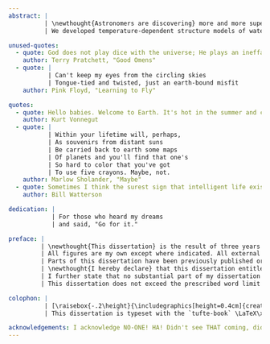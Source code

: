 ```yaml
---
abstract: |
          | \newthought{Astronomers are discovering} more and more super-Earths, planets around other stars whose sizes and masses lie somewhere between those of Earth and Neptune. We would like to constrain their composition to investigate whether they are more similar to rocky Earth or gaseous Neptune. To do this we need numerical models of their interiors. These models often exclude any thermal effects, a choice justified by noting that a heated rocky planet expands by only a small amount. But this is not necessarily true for planets with thick oceans or watery atmospheres. Water has a rich and interesting thermal behaviour: at high pressure and temperature it can be in any of several exotic plasma and ice phases. Planets with thick water layers, known as waterworlds, cannot therefore be accurately represented by models that represent them as cold spheres. But understanding how waterworlds vary in size and structure is important as we seek to interpret new observations of super-Earths.
          | We developed temperature-dependent structure models of waterworlds, treating both the interior structure and the atmosphere and including both internal and external heating. In doing so, we synthesized an improved equation of state for water to better capture how it behaves when heated or pressurised. Using these models, we show that: heat can significantly affect a watery planet’s size and structure; these planets can have large and difuse yet opaque atmospheres; and a planet can have a hot extended steam atmosphere even if only moderately heated from the inside. Our models are simpler than those based on energy transfer codes, yet are fast to evaluate and still capture thermal behaviour trends appropriately. We therefore suggest that they would be ideally suited to use in population synthesis, where thousands of planetary structures are used to quantify the statistical behaviour of ensembles of planets. Finally, we also explore how a planet might change size if it migrates or exists in an elliptical orbit, and we consider the astrobiological implications of heating a watery planet.

unused-quotes:
  - quote: God does not play dice with the universe; He plays an ineffable game of his own devising, which might be compared, from the perspective of any of the other players, to being involved in an obscure and complex version of poker in a pitch dark room, with blank cards, for infinite stakes, with a dealer who won't tell you the rules, and who smiles all the time.
    author: Terry Pratchett, "Good Omens"
  - quote: |
           | Can't keep my eyes from the circling skies
           | Tongue-tied and twisted, just an earth-bound misfit
    author: Pink Floyd, "Learning to Fly"

quotes:
  - quote: Hello babies. Welcome to Earth. It's hot in the summer and cold in the winter. It's round and wet and crowded. On the outside, babies, you've got a hundred years here. There's only one rule that I know of, babies—God damn it, you've got to be kind.
    author: Kurt Vonnegut
  - quote: |
           | Within your lifetime will, perhaps,
           | As souvenirs from distant suns
           | Be carried back to earth some maps
           | Of planets and you'll find that one's
           | So hard to color that you've got
           | To use five crayons. Maybe, not.
    author: Marlow Sholander, "Maybe"
  - quote: Sometimes I think the surest sign that intelligent life exists elsewhere in the universe is that none of it has tried to contact us.
    author: Bill Watterson

dedication: |
            | For those who heard my dreams
            | and said, "Go for it."

preface: |
         | \newthought{This dissertation} is the result of three years' work at the Institute of Astronomy under the supervision of Nikku Madhusudhan. I carried out the work and wrote each chapter with his guidance; he provided advice, ideas, and some editing of the text. Two other academics at the Institute, Ian Parry and Christopher Tout, provided advice and editing. Apart from this, none of the work in this dissertation is the result of anything done in collaboration.
         | All figures are my own except where indicated. All external sources of data are referenced in the text.
         | Parts of this dissertation have been previously published or submitted for publication. Chapters 2 and 3 are based on our paper, "In hot water: effects of temperature-dependent interiors on the radii of water-rich super-Earths" [@Thomas2016]. Chapter 4 is based on another paper, "Internal heating of watery super-Earths", submitted for publication.
         | \newthought{I hereby declare} that this dissertation entitled "Internal and atmospheric structures of heated watery super-Earths" is the result of my own work and includes nothing which is the outcome of work done in collaboration except as declared in this Preface and specified in the text. It is not substantially the same as any that I have submitted or is being concurrently submitted for a degree or diploma or other qualification at the University of Cambridge or any other University or similar institution.
         | I further state that no substantial part of my dissertation has already been submitted or is being concurrently submitted for any such degree, diploma or other qualification at the University of Cambridge or any other University of similar institution.
         | This dissertation does not exceed the prescribed word limit for the Degree Committee of Physics and Chemistry of 60,000 words.

colophon: |
          | [\raisebox{-.2\height}{\includegraphics[height=0.4cm]{creativecommons.pdf}}](http://creativecommons.org/licenses/by/4.0/) This work is licensed under a [Creative Commons Attribution 4.0 International License.](http://creativecommons.org/licenses/by/4.0/)
          | This dissertation is typeset with the `tufte-book` \LaTeX\xspace class. It uses Markdown source, the [`Pandoc`](http://www.pandoc.org) document converter, and a custom template. The source code, including Jupyter notebooks containing the source for all figures, is available at \url{www.github.com/swt30/thesis}.

acknowledgements: I acknowledge NO-ONE! HA! Didn't see THAT coming, did you?
---
```


